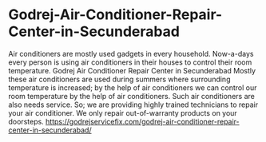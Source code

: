 # Godrej-Air-Conditioner-Repair-Center-in-Secunderabad
Air conditioners are mostly used gadgets in every household. Now-a-days every person is using air conditioners in their houses to control their room temperature. Godrej Air Conditioner Repair Center in Secunderabad Mostly these air conditioners are used during summers where surrounding temperature is increased; by the help of air conditioners we can control our room temperature by the help of air conditioners. Such air conditioners are also needs service. So; we are providing highly trained technicians to repair your air conditioner. We only repair out-of-warranty products on your doorsteps. https://godrejservicefix.com/godrej-air-conditioner-repair-center-in-secunderabad/

